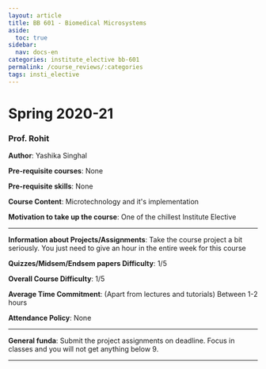 ```yaml
---
layout: article
title: BB 601 - Biomedical Microsystems
aside:
  toc: true
sidebar:
  nav: docs-en
categories: institute_elective bb-601
permalink: /course_reviews/:categories
tags: insti_elective
---
```


# Spring 2020-21
### Prof. Rohit
**Author**: Yashika Singhal

**Pre-requisite courses**: None

**Pre-requisite skills**: None

**Course Content**: Microtechnology and it's implementation

**Motivation to take up the course**: One of the chillest Institute Elective

---

**Information about Projects/Assignments**: Take the course project a bit seriously. You just need to give an hour in the entire week for this course

**Quizzes/Midsem/Endsem papers Difficulty**: 1/5

**Overall Course Difficulty**: 1/5

**Average Time Commitment**:
(Apart from lectures and tutorials)
Between 1-2 hours

**Attendance Policy**: None

---

**General funda**: Submit the project assignments on deadline. Focus in classes and you will not get anything below 9.

---
